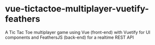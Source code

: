 # vue-tictactoe-multiplayer-vuetify-feathers
A Tic Tac Toe multiplayer game using Vue (front-end) with Vuetify for UI components and FeathersJS (back-end) for a realtime REST API
